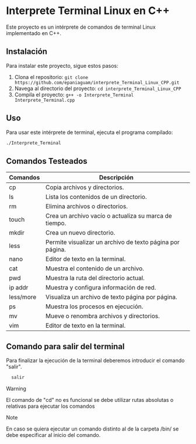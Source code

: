 # Interprete Terminal Linux en C++

Este proyecto es un intérprete de comandos de terminal Linux implementado en C++.

## Instalación

Para instalar este proyecto, sigue estos pasos:

1. Clona el repositorio: `git clone https://github.com/epaniaguam/interprete_Terminal_Linux_CPP.git`
2. Navega al directorio del proyecto: `cd interprete_Terminal_Linux_CPP`
3. Compila el proyecto: `g++ -o Interprete_Terminal Interprete_Terminal.cpp`

## Uso

Para usar este intérprete de terminal, ejecuta el programa compilado:

```bash
./Interprete_Terminal
```
## Comandos Testeados

| Comandos  | Descripción                                             |
|-----------|---------------------------------------------------------|
| cp        | Copia archivos y directorios.                            |
| ls        | Lista los contenidos de un directorio.                   |
| rm        | Elimina archivos o directorios.                          |
| touch     | Crea un archivo vacío o actualiza su marca de tiempo.    |
| mkdir     | Crea un nuevo directorio.                                |
| less      | Permite visualizar un archivo de texto página por página. |
| nano      | Editor de texto en la terminal.                          |
| cat       | Muestra el contenido de un archivo.                      |
| pwd       | Muestra la ruta del directorio actual.                   |
| ip addr   | Muestra y configura información de red.                   |
| less/more | Visualiza un archivo de texto página por página.          |
| ps        | Muestra los procesos en ejecución.                       |
| mv        | Mueve o renombra archivos y directorios.                  |
| vim       | Editor de texto en la terminal.                          |


## Comando para salir del terminal
Para finalizar la ejecución de la terminal deberemos introducir el comando "salir".
```bash
  salir
```
> [!WARNING]
> El comando de "cd" no es funcional se debe utilizar rutas absolutas o relativas para ejecutar los comandos

> [!NOTE]
> En caso se quiera ejecutar un comando distinto al de la carpeta /bin/ se debe especificar al inicio del comando.


